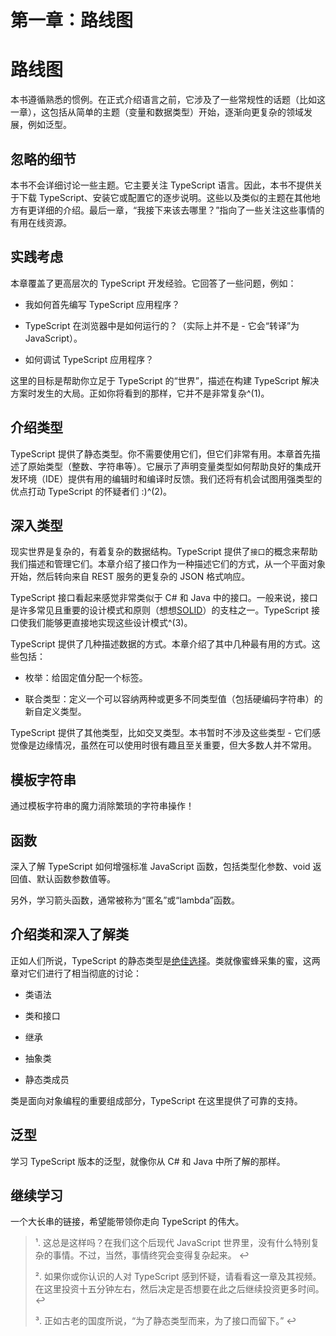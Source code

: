 # 第一章：路线图

# 路线图

本书遵循熟悉的惯例。在正式介绍语言之前，它涉及了一些常规性的话题（比如这一章），这包括从简单的主题（变量和数据类型）开始，逐渐向更复杂的领域发展，例如泛型。

## 忽略的细节

本书不会详细讨论一些主题。它主要关注 TypeScript 语言。因此，本书不提供关于下载 TypeScript、安装它或配置它的逐步说明。这些以及类似的主题在其他地方有更详细的介绍。最后一章，“我接下来该去哪里？”指向了一些关注这些事情的有用在线资源。

## 实践考虑

本章覆盖了更高层次的 TypeScript 开发经验。它回答了一些问题，例如：

+   我如何首先编写 TypeScript 应用程序？

+   TypeScript 在浏览器中是如何运行的？（实际上并不是 - 它会“转译”为 JavaScript）。

+   如何调试 TypeScript 应用程序？

这里的目标是帮助你立足于 TypeScript 的“世界”，描述在构建 TypeScript 解决方案时发生的大局。正如你将看到的那样，它并不是非常复杂^(1)。

## 介绍类型

TypeScript 提供了静态类型。你不需要使用它们，但它们非常有用。本章首先描述了原始类型（整数、字符串等）。它展示了声明变量类型如何帮助良好的集成开发环境（IDE）提供有用的编辑时和编译时反馈。我们还将有机会试图用强类型的优点打动 TypeScript 的怀疑者们 :)^(2)。

## 深入类型

现实世界是复杂的，有着复杂的数据结构。TypeScript 提供了`接口`的概念来帮助我们描述和管理它们。本章介绍了接口作为一种描述它们的方式，从一个平面对象开始，然后转向来自 REST 服务的更复杂的 JSON 格式响应。

TypeScript 接口看起来感觉非常类似于 C# 和 Java 中的接口。一般来说，接口是许多常见且重要的设计模式和原则（想想[SOLID](http://williamdurand.fr/2013/07/30/from-stupid-to-solid-code/)）的支柱之一。TypeScript 接口使我们能够更直接地实现这些设计模式^(3)。

TypeScript 提供了几种描述数据的方式。本章介绍了其中几种最有用的方式。这些包括：

+   枚举：给固定值分配一个标签。

+   联合类型：定义一个可以容纳两种或更多不同类型值（包括硬编码字符串）的新自定义类型。

TypeScript 提供了其他类型，比如交叉类型。本书暂时不涉及这些类型 - 它们感觉像是边缘情况，虽然在可以使用时很有趣且至关重要，但大多数人并不常用。

## 模板字符串

通过模板字符串的魔力消除繁琐的字符串操作！

## 函数

深入了解 TypeScript 如何增强标准 JavaScript 函数，包括类型化参数、void 返回值、默认函数参数值等。

另外，学习箭头函数，通常被称为“匿名”或“lambda”函数。

## 介绍类和深入了解类

正如人们所说，TypeScript 的静态类型是[绝佳选择](http://www.phrases.org.uk/meanings/the-bees-knees.html)。类就像蜜蜂采集的蜜，这两章对它们进行了相当彻底的讨论：

+   类语法

+   类和接口

+   继承

+   抽象类

+   静态类成员

类是面向对象编程的重要组成部分，TypeScript 在这里提供了可靠的支持。

## 泛型

学习 TypeScript 版本的泛型，就像你从 C# 和 Java 中所了解的那样。

## 继续学习

一个大长串的链接，希望能带领你走向 TypeScript 的伟大。

> ¹. 这总是这样吗？在我们这个后现代 JavaScript 世界里，没有什么特别复杂的事情。不过，当然，事情终究会变得复杂起来。 ↩
> 
> ². 如果你或你认识的人对 TypeScript 感到怀疑，请看看这一章及其视频。在这里投资十五分钟左右，然后决定是否想要在此之后继续投资更多时间。 ↩
> 
> ³. 正如古老的国度所说，“为了静态类型而来，为了接口而留下。” ↩
